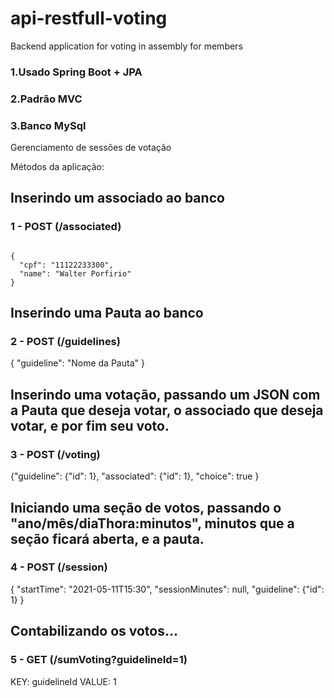 # api-restfull-voting
Backend application for voting in assembly for members

<h3>1.Usado Spring Boot + JPA</h3>
<h3>2.Padrão MVC</h3>
<h3>3.Banco MySql</h3>


Gerenciamento de sessões de votação

   Métodos da aplicação:

<h2>Inserindo um associado ao banco</h2>
<h3>1 - POST (/associated)</h3>

<pre><code>
{
  "cpf": "11122233300",
  "name": "Walter Porfirio"
}
</code></pre>
  
  
<h2>Inserindo uma Pauta ao banco</h2>
<h3>2 - POST (/guidelines)</h3>
{
    "guideline": "Nome da Pauta"
}


<h2>Inserindo uma votação, passando um JSON com a Pauta que deseja votar, o associado que deseja votar, e por fim seu voto.</h2>
<h3>3 - POST (/voting)</h3>
{"guideline": {"id": 1}, "associated": {"id": 1}, "choice": true }


<h2>Iniciando uma seção de votos, passando o "ano/mês/diaThora:minutos", minutos que a seção ficará aberta, e a pauta.</h2>
<h3>4 - POST (/session)</h3>
{
    "startTime": "2021-05-11T15:30",
    "sessionMinutes": null,
    "guideline": {"id": 1}
}

<h2>Contabilizando os votos...</h2>
<h3>5 - GET (/sumVoting?guidelineId=1)</h3>
KEY: guidelineId VALUE: 1


